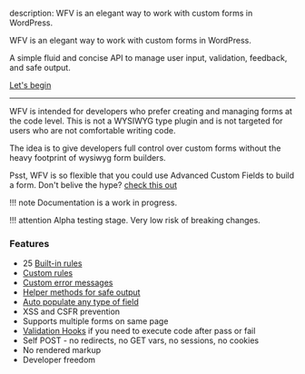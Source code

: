 description: WFV is an elegant way to work with custom forms in WordPress.

WFV is an elegant way to work with custom forms in WordPress.

A simple fluid and concise API to manage user input, validation, feedback, and safe output.

[Let's begin](/start/)

---

WFV is intended for developers who prefer creating and managing forms at the code level. This is not a WYSIWYG type plugin and is not targeted for users who are not comfortable writing code.

The idea is to give developers full control over custom forms without the heavy footprint of wysiwyg form builders.

Psst, WFV is so flexible that you could use Advanced Custom Fields to build a form. Don't belive the hype? [check this out](https://github.com/macder/derulski.com/blob/develop/wp/wp-content/themes/derulski/templates/template-contact.php)

!!! note
    Documentation is a work in progress.

!!! attention
    Alpha testing stage. Very low risk of breaking changes.


### Features
* 25 [Built-in rules](/guide/rules/#built-in)
* [Custom rules](guide/rules/#custom)
* [Custom error messages](/guide/messages/)
* [Helper methods for safe output](/guide/input/)
* [Auto populate any type of field](/guide/populate/)
* XSS and CSFR prevention
* Supports multiple forms on same page
* [Validation Hooks](/guide/hooks/) if you need to execute code after pass or fail
* Self POST - no redirects, no GET vars, no sessions, no cookies
* No rendered markup
* Developer freedom
